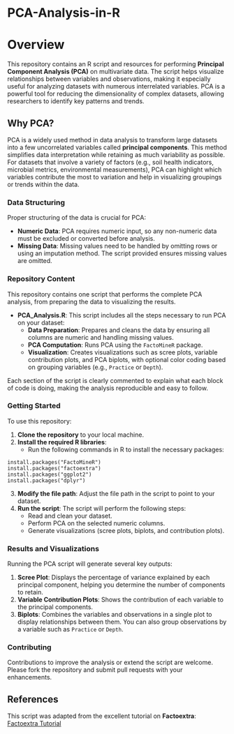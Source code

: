 # PCA-Analysis-in-R

# Overview

This repository contains an R script and resources for performing **Principal Component Analysis (PCA)** on multivariate data. The script helps visualize relationships between variables and observations, making it especially useful for analyzing datasets with numerous interrelated variables. PCA is a powerful tool for reducing the dimensionality of complex datasets, allowing researchers to identify key patterns and trends.

## Why PCA?

PCA is a widely used method in data analysis to transform large datasets into a few uncorrelated variables called **principal components**. This method simplifies data interpretation while retaining as much variability as possible. For datasets that involve a variety of factors (e.g., soil health indicators, microbial metrics, environmental measurements), PCA can highlight which variables contribute the most to variation and help in visualizing groupings or trends within the data.

### Data Structuring

Proper structuring of the data is crucial for PCA:

- **Numeric Data**: PCA requires numeric input, so any non-numeric data must be excluded or converted before analysis.
- **Missing Data**: Missing values need to be handled by omitting rows or using an imputation method. The script provided ensures missing values are omitted.

### Repository Content

This repository contains one script that performs the complete PCA analysis, from preparing the data to visualizing the results.

- **PCA_Analysis.R**: This script includes all the steps necessary to run PCA on your dataset:
    - **Data Preparation**: Prepares and cleans the data by ensuring all columns are numeric and handling missing values.
    - **PCA Computation**: Runs PCA using the `FactoMineR` package.
    - **Visualization**: Creates visualizations such as scree plots, variable contribution plots, and PCA biplots, with optional color coding based on grouping variables (e.g., `Practice` or `Depth`).

Each section of the script is clearly commented to explain what each block of code is doing, making the analysis reproducible and easy to follow.

### Getting Started

To use this repository:

1. **Clone the repository** to your local machine.
2. **Install the required R libraries**:
    - Run the following commands in R to install the necessary packages:
```
install.packages("FactoMineR")
install.packages("factoextra")
install.packages("ggplot2")
install.packages("dplyr")
```

3. **Modify the file path**: Adjust the file path in the script to point to your dataset.
4. **Run the script**: The script will perform the following steps:
    - Read and clean your dataset.
    - Perform PCA on the selected numeric columns.
    - Generate visualizations (scree plots, biplots, and contribution plots).

### Results and Visualizations

Running the PCA script will generate several key outputs:

1. **Scree Plot**: Displays the percentage of variance explained by each principal component, helping you determine the number of components to retain.
2. **Variable Contribution Plots**: Shows the contribution of each variable to the principal components.
3. **Biplots**: Combines the variables and observations in a single plot to display relationships between them. You can also group observations by a variable such as `Practice` or `Depth`.

### Contributing

Contributions to improve the analysis or extend the script are welcome. Please fork the repository and submit pull requests with your enhancements.

## References

This script was adapted from the excellent tutorial on **Factoextra**:  
[Factoextra Tutorial](https://www.sthda.com/english/wiki/factoextra-r-package-easy-multivariate-data-analyses-and-elegant-visualization)
